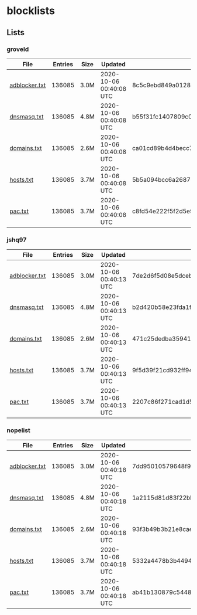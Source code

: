 # blocklists

## Lists

### groveld

|File|Entries|Size|Updated|Hash|
|-|-|-|-|-|
|[adblocker.txt](https://raw.githubusercontent.com/groveld/blocklists/lists/groveld/adblocker.txt)|136085|3.0M|2020-10-06 00:40:08 UTC|8c5c9ebd849a01281cee371b966faaea08a62851|
|[dnsmasq.txt](https://raw.githubusercontent.com/groveld/blocklists/lists/groveld/dnsmasq.txt)|136085|4.8M|2020-10-06 00:40:08 UTC|b55f31fc1407809c038da4e66665dba13c41ad5a|
|[domains.txt](https://raw.githubusercontent.com/groveld/blocklists/lists/groveld/domains.txt)|136085|2.6M|2020-10-06 00:40:08 UTC|ca01cd89b4d4becc7b1eb7ea5b84285046454acb|
|[hosts.txt](https://raw.githubusercontent.com/groveld/blocklists/lists/groveld/hosts.txt)|136085|3.7M|2020-10-06 00:40:08 UTC|5b5a094bcc6a26870acaa6f1dcfae012e58632c5|
|[pac.txt](https://raw.githubusercontent.com/groveld/blocklists/lists/groveld/pac.txt)|136085|3.7M|2020-10-06 00:40:08 UTC|c8fd54e222f5f2d5e9ca1191d011f654ea70d98a|

### jshq97

|File|Entries|Size|Updated|Hash|
|-|-|-|-|-|
|[adblocker.txt](https://raw.githubusercontent.com/groveld/blocklists/lists/jshq97/adblocker.txt)|136085|3.0M|2020-10-06 00:40:13 UTC|7de2d6f5d08e5dceba4592689f3bb4e308b25ade|
|[dnsmasq.txt](https://raw.githubusercontent.com/groveld/blocklists/lists/jshq97/dnsmasq.txt)|136085|4.8M|2020-10-06 00:40:13 UTC|b2d420b58e23fda1f100d1ed8ffc4d55f41e5616|
|[domains.txt](https://raw.githubusercontent.com/groveld/blocklists/lists/jshq97/domains.txt)|136085|2.6M|2020-10-06 00:40:13 UTC|471c25dedba35941b9194036a564402822638b0b|
|[hosts.txt](https://raw.githubusercontent.com/groveld/blocklists/lists/jshq97/hosts.txt)|136085|3.7M|2020-10-06 00:40:13 UTC|9f5d39f21cd932ff94440ab7314c29ec0bb7c1f6|
|[pac.txt](https://raw.githubusercontent.com/groveld/blocklists/lists/jshq97/pac.txt)|136085|3.7M|2020-10-06 00:40:13 UTC|2207c86f271cad1d548ae0a97a1fe80932c4d07c|

### nopelist

|File|Entries|Size|Updated|Hash|
|-|-|-|-|-|
|[adblocker.txt](https://raw.githubusercontent.com/groveld/blocklists/lists/nopelist/adblocker.txt)|136085|3.0M|2020-10-06 00:40:18 UTC|7dd95010579648f9deadb805663f53983d2d7c11|
|[dnsmasq.txt](https://raw.githubusercontent.com/groveld/blocklists/lists/nopelist/dnsmasq.txt)|136085|4.8M|2020-10-06 00:40:18 UTC|1a2115d81d83f22bbdaa7d09fb46c156af154eb5|
|[domains.txt](https://raw.githubusercontent.com/groveld/blocklists/lists/nopelist/domains.txt)|136085|2.6M|2020-10-06 00:40:18 UTC|93f3b49b3b21e8caec96e6032b2c1e4f039dd52a|
|[hosts.txt](https://raw.githubusercontent.com/groveld/blocklists/lists/nopelist/hosts.txt)|136085|3.7M|2020-10-06 00:40:18 UTC|5332a4478b3b4494c8308c5e151cf0be97f5651c|
|[pac.txt](https://raw.githubusercontent.com/groveld/blocklists/lists/nopelist/pac.txt)|136085|3.7M|2020-10-06 00:40:18 UTC|ab41b130879c54485abb6b80152a18aa0dcf97e8|
